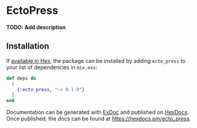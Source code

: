 # EctoPress

**TODO: Add description**

## Installation

If [available in Hex](https://hex.pm/docs/publish), the package can be installed
by adding `ecto_press` to your list of dependencies in `mix.exs`:

```elixir
def deps do
  [
    {:ecto_press, "~> 0.1.0"}
  ]
end
```

Documentation can be generated with [ExDoc](https://github.com/elixir-lang/ex_doc)
and published on [HexDocs](https://hexdocs.pm). Once published, the docs can
be found at <https://hexdocs.pm/ecto_press>.

